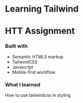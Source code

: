 # Learning Tailwind 

# HTT Assignment

### Built with

- Semantic HTML5 markup
- TailwindCSS
- Javascript
- Mobile-first workflow

### What I learned

How to use tailwindcss in styling
